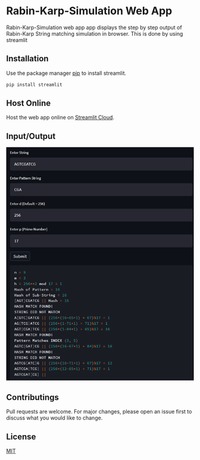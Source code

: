 # Rabin-Karp-Simulation Web App

Rabin-Karp-Simulation web app app displays the step by step output of Rabin-Karp String matching simulation in browser. This is done by using streamlit

## Installation

Use the package manager [pip](https://pip.pypa.io/en/stable/) to install streamlit.

```bash
pip install streamlit
```
## Host Online
Host the web app online on [Streamlit Cloud](https://share.streamlit.io/).


## Input/Output
![image](https://raw.githubusercontent.com/Azim-Islam/Rabin-Karp-Simulation-App/main/screenshot/io_ss.png)


## Contributings
Pull requests are welcome. For major changes, please open an issue first to discuss what you would like to change.

## License
[MIT](https://choosealicense.com/licenses/mit/)